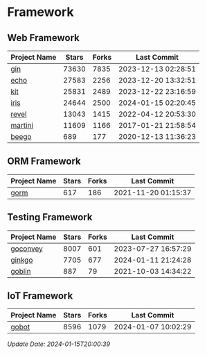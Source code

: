 # Framework

## Web Framework
| Project Name | Stars | Forks | Last Commit |
| ------------ | ----- | ----- | ----------- |
| [gin](https://github.com/gin-gonic/gin) | 73630 | 7835 | 2023-12-13 02:28:51 |
| [echo](https://github.com/labstack/echo) | 27583 | 2256 | 2023-12-20 13:32:51 |
| [kit](https://github.com/go-kit/kit) | 25831 | 2489 | 2023-12-22 23:16:59 |
| [iris](https://github.com/kataras/iris) | 24644 | 2500 | 2024-01-15 02:20:45 |
| [revel](https://github.com/revel/revel) | 13043 | 1415 | 2022-04-12 20:53:30 |
| [martini](https://github.com/go-martini/martini) | 11609 | 1166 | 2017-01-21 21:58:54 |
| [beego](https://github.com/astaxie/beego) | 689 | 177 | 2020-12-13 11:36:23 |

## ORM Framework
| Project Name | Stars | Forks | Last Commit |
| ------------ | ----- | ----- | ----------- |
| [gorm](https://github.com/jinzhu/gorm) | 617 | 186 | 2021-11-20 01:15:37 |

## Testing Framework
| Project Name | Stars | Forks | Last Commit |
| ------------ | ----- | ----- | ----------- |
| [goconvey](https://github.com/smartystreets/goconvey) | 8007 | 601 | 2023-07-27 16:57:29 |
| [ginkgo](https://github.com/onsi/ginkgo) | 7705 | 677 | 2024-01-11 21:24:28 |
| [goblin](https://github.com/franela/goblin) | 887 | 79 | 2021-10-03 14:34:22 |

## IoT Framework
| Project Name | Stars | Forks | Last Commit |
| ------------ | ----- | ----- | ----------- |
| [gobot](https://github.com/hybridgroup/gobot) | 8596 | 1079 | 2024-01-07 10:02:29 |

*Update Date: 2024-01-15T20:00:39*